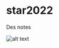 # star2022

Des notes

![alt text](https://github.com/0x14mth3n1ght/Writeup/blob/main/Top%2010%20Users.png)
